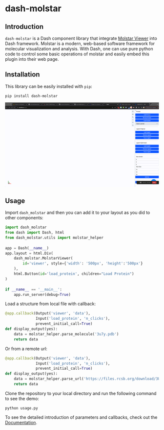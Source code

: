 # dash-molstar

## Introduction
`dash-molstar` is a Dash component library that integrate [Molstar Viewer](https://github.com/molstar/rcsb-molstar) into Dash framework. Molstar is a modern, web-based software framework for molecular visualization and analysis. With Dash, one can use pure python code to control some basic operations of molstar and easily embed this plugin into their web page.

## Installation

This library can be easily installed with `pip`:

```
pip install dash-molstar
```

![](example.gif)

## Usage

Import `dash_molstar` and then you can add it to your layout as you did to other components:

```py
import dash_molstar
from dash import Dash, html
from dash_molstar.utils import molstar_helper

app = Dash(__name__)
app.layout = html.Div(
    dash_molstar.MolstarViewer(
        id='viewer', style={'width': '500px', 'height':'500px'}
    ),
    html.Button(id='load_protein', children="Load Protein")
)

if __name__ == '__main__':
    app.run_server(debug=True)
```

Load a structure from local file with callback:

```py
@app.callback(Output('viewer', 'data'), 
              Input('load_protein', 'n_clicks'),
              prevent_initial_call=True)
def display_output(yes):
    data = molstar_helper.parse_molecule('3u7y.pdb')
    return data
```

Or from a remote url:

```py
@app.callback(Output('viewer', 'data'), 
              Input('load_protein', 'n_clicks'),
              prevent_initial_call=True)
def display_output(yes):
    data = molstar_helper.parse_url('https://files.rcsb.org/download/3U7Y.cif')
    return data
```

Clone the repository to your local directory and run the following command to see the demo:

```
python usage.py
```

To see the detailed introduction of parameters and callbacks, check out the [Documentation](https://github.com/everburstSun/dash-molstar/blob/main/DOCUMENTATION.md).